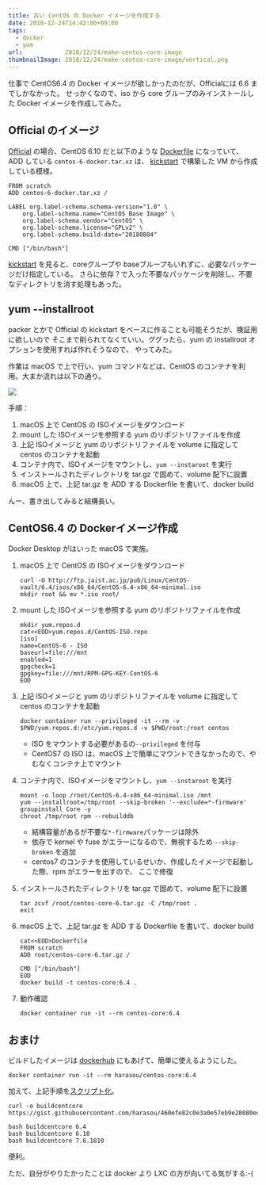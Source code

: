 ```yaml
---
title: 古い CentOS の Docker イメージを作成する
date: 2018-12-24T14:42:00+09:00
tags:
  - docker
  - yum
url:            2018/12/24/make-centos-core-image
thumbnailImage: 2018/12/24/make-centos-core-image/vertical.png
---
```


仕事で CentOS6.4 の Docker イメージが欲しかったのだが、Officialには 6.6 までしかなかった。
せっかくなので、iso から core グループのみインストールした Docker イメージを作成してみた。

<!--more-->


Official のイメージ
-----------------------------------------------------------------------------------

[Official] の場合、CentOS 6.10 だと以下のような [Dockerfile] になっていて、ADD している
`centos-6-docker.tar.xz` は、 [kickstart] で構築した VM から作成している模様。

```
FROM scratch
ADD centos-6-docker.tar.xz /

LABEL org.label-schema.schema-version="1.0" \
    org.label-schema.name="CentOS Base Image" \
    org.label-schema.vendor="CentOS" \
    org.label-schema.license="GPLv2" \
    org.label-schema.build-date="20180804"

CMD ["/bin/bash"]
```

[kickstart] を見ると、coreグループや baseブループもいれずに、必要なパッケージだけ指定している。
さらに依存？で入った不要なパッケージを削除し、不要なディレクトリを消す処理もあった。


yum \--installroot
-----------------------------------------------------------------------------------
packer とかで Official の kickstart をベースに作ることも可能そうだが、検証用に欲しいので
そこまで削られてなくていい。ググったら、yum の installroot オプションを使用すれば作れそうなので、
やってみた。

作業は macOS で上で行い、yum コマンドなどは、CentOS のコンテナを利用。大まか流れは以下の通り。

![](dockerbuild.png)

手順：

1. macOS 上で CentOS の ISOイメージをダウンロード
1. mount した ISOイメージを参照する yum のリポジトリファイルを作成
1. 上記 ISOイメージと yum のリポジトリファイルを volume に指定して centos のコンテナを起動
1. コンテナ内で、ISOイメージをマウントし、`yum --instaroot` を実行
1. インストールされたディレクトリを tar.gz で固めて、volume 配下に設置
1. macOS 上で、上記 tar.gz を ADD する Dockerfile を書いて、docker build

んー、書き出してみると結構長い。


CentOS6.4 の Dockerイメージ作成
-----------------------------------------------------------------------------------
Docker Desktop がはいった macOS で実施。

1. macOS 上で CentOS の ISOイメージをダウンロード

    ```
    curl -O http://ftp.jaist.ac.jp/pub/Linux/CentOS-vault/6.4/isos/x86_64/CentOS-6.4-x86_64-minimal.iso
    mkdir root && mv *.iso root/
    ```

1. mount した ISOイメージを参照する yum のリポジトリファイルを作成

    ```
    mkdir yum.repos.d
    cat<<EOD>yum.repos.d/CentOS-ISO.repo
    [iso]
    name=CentOS-6 - ISO
    baseurl=file:///mnt
    enabled=1
    gpgcheck=1
    gpgkey=file:///mnt/RPM-GPG-KEY-CentOS-6
    EOD
    ```

1. 上記 ISOイメージと yum のリポジトリファイルを volume に指定して centos のコンテナを起動

    ```
    docker container run --privileged -it --rm -v $PWD/yum.repos.d:/etc/yum.repos.d -v $PWD/root:/root centos
    ```
    - ISO をマウントする必要があるの`--privileged` を付与
    - CentOS7 の ISO は、macOS 上で簡単にマウントできなかったので、やむなくコンテナ上でマウント

1. コンテナ内で、ISOイメージをマウントし、`yum --instaroot` を実行

    ```
    mount -o loop /root/CentOS-6.4-x86_64-minimal.iso /mnt
    yum --installroot=/tmp/root --skip-broken '--exclude=*-firmware' groupinstall Core -y
    chroot /tmp/root rpm --rebuilddb
    ```
    - 結構容量があるが不要な`*-firmware`パッケージは除外
    - 依存で kernel や fuse がエラーになるので、無視するため `--skip-broken` を追加
    - centos7 のコンテナを使用しているせいか、作成したイメージで起動した際、rpm がエラーを出すので、
      ここで修復


1. インストールされたディレクトリを tar.gz で固めて、volume 配下に設置

    ```
    tar zcvf /root/centos-core-6.tar.gz -C /tmp/root .
    exit
    ```

1. macOS 上で、上記 tar.gz を ADD する Dockerfile を書いて、docker build

    ```
    cat<<EOD>Dockerfile
    FROM scratch
    ADD root/centos-core-6.tar.gz /
    
    CMD ["/bin/bash"]
    EOD
    docker build -t centos-core:6.4 .
    ```

1. 動作確認

    ```
    docker container run -it --rm centos-core:6.4
    ```

おまけ
-----------------------------------------------------------------------------------
ビルドしたイメージは [dockerhub] にもあげて、簡単に使えるようにした。

```
docker container run -it --rm harasou/centos-core:6.4
```

加えて、上記手順を[スクリプト化][buildcentcore]。

```
curl -o buildcentcore https://gist.githubusercontent.com/harasou/460efe82c0e3a0e57eb9e28080ece471/raw

bash buildcentcore 6.4
bash buildcentcore 6.10
bash buildcentcore 7.6.1810
```

便利。

ただ、自分がやりたかったことは docker より LXC の方が向いてる気がする:-(

<!--links-->
[Official]: https://hub.docker.com/_/centos/
[Dockerfile]: https://github.com/CentOS/sig-cloud-instance-images/blob/CentOS-6.10/docker/Dockerfile 
[kickstart]: https://github.com/CentOS/sig-cloud-instance-build/blob/master/docker/centos-6.ks#L35-L71
[dockerhub]: https://hub.docker.com/r/harasou/centos-core
[buildcentcore]: https://gist.github.com/harasou/460efe82c0e3a0e57eb9e28080ece471
